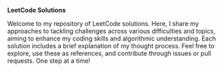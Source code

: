 **LeetCode Solutions**

Welcome to my repository of LeetCode solutions. 
Here, I share my approaches to tackling challenges across various difficulties and topics, aiming to enhance my coding skills and algorithmic understanding. 
Each solution includes a brief explanation of my thought process. 
Feel free to explore, use these as references, and contribute through issues or pull requests. 
One step at a time!

